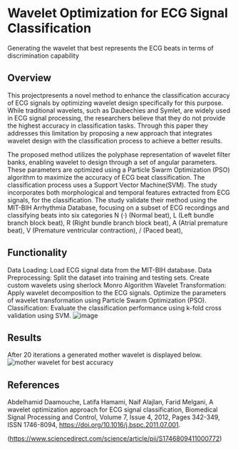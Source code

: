 # Wavelet Optimization for ECG Signal Classification
Generating the wavelet that best represents the ECG beats in terms of discrimination capability 

## Overview

This projectpresents a novel method to enhance the classification accuracy of ECG signals by
optimizing wavelet design specifically for this purpose. While traditional wavelets, such
as Daubechies and Symlet, are widely used in ECG signal processing, the researchers
believe that they do not provide the highest accuracy in classification tasks. Through this
paper they addresses this limitation by proposing a new approach that integrates wavelet
design with the classification process to achieve a better results.

The proposed method utilizes the polyphase representation of wavelet filter banks, enabling wavelet to design through a set of angular parameters. These parameters are optimized using a Particle Swarm Optimization (PSO) algorithm to maximize the accuracy of
ECG beat classification. The classification process uses a Support Vector Machine(SVM).
The study incorporates both morphological and temporal features extracted from ECG
signals, for the classification.
The study validate their method using the MIT-BIH Arrhythmia Database, focusing
on a subset of ECG recordings and classifying beats into six categories
N (·) (Normal beat),
L (Left bundle branch block beat),
R (Right bundle branch block beat),
A (Atrial premature beat),
V (Premature ventricular contraction),
/ (Paced beat),

## Functionality
Data Loading: Load ECG signal data from the MIT-BIH database.
Data Preprocessing: Split the dataset into training and testing sets.
Create custom wavelets using sherlock Monro Algorithm 
Wavelet Transformation: Apply wavelet decomposition to the ECG signals.
Optimize the parameters of wavelet transformation using Particle Swarm Optimization (PSO).
Classification: Evaluate the classification performance using k-fold cross validation using SVM.
![image](https://github.com/user-attachments/assets/57a21939-e1ec-45b9-a142-5ae13b4ec2b1)

## Results
After 20 iterations a generated mother wavelet is displayed below.
![mother wavelet for best accuracy](https://github.com/user-attachments/assets/01893bd9-da62-40da-9d39-19a5897f62b1)

## References
Abdelhamid Daamouche, Latifa Hamami, Naif Alajlan, Farid Melgani,
A wavelet optimization approach for ECG signal classification,
Biomedical Signal Processing and Control, 
Volume 7, Issue 4,
2012,
Pages 342-349,
ISSN 1746-8094,
https://doi.org/10.1016/j.bspc.2011.07.001.

(https://www.sciencedirect.com/science/article/pii/S1746809411000772)

